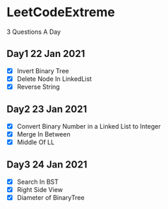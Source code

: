 # LeetCodeExtreme

3 Questions A Day

## Day1 22 Jan 2021

- [x] Invert Binary Tree
- [x] Delete Node In LinkedList
- [x] Reverse String

## Day2 23 Jan 2021

- [x] Convert Binary Number in a Linked List to Integer
- [x] Merge In Between
- [x] Middle Of LL

## Day3 24 Jan 2021

- [x] Search In BST
- [x] Right Side View
- [x] Diameter of BinaryTree
